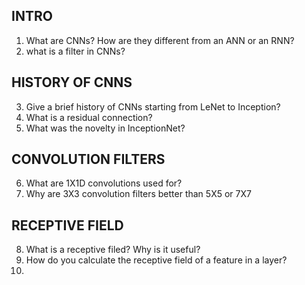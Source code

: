 ## INTRO
1. What are CNNs? How are they different from an ANN or an RNN?
2. what is a filter in CNNs?

## HISTORY OF CNNS
3. Give a brief history of CNNs starting from LeNet to Inception?
4. What is a residual connection?
5. What was the novelty in InceptionNet?

## CONVOLUTION FILTERS
6. What are 1X1D convolutions used for?
7. Why are 3X3 convolution filters better than 5X5 or 7X7

## RECEPTIVE FIELD
8. What is a receptive filed? Why is it useful?
9. How do you calculate the receptive field of a feature in a layer?
10. 


